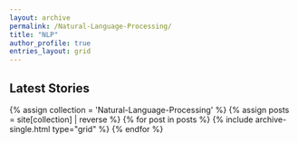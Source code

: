 ```yaml
---
layout: archive
permalink: /Natural-Language-Processing/
title: "NLP"
author_profile: true
entries_layout: grid
---
```


## Latest Stories

<div class="grid__wrapper">
  {% assign collection = 'Natural-Language-Processing' %}
  {% assign posts = site[collection] | reverse %}
  {% for post in posts %}
    {% include archive-single.html type="grid" %}
  {% endfor %}
</div>